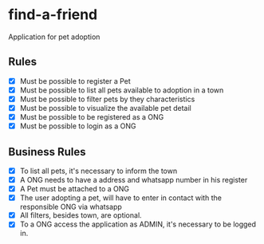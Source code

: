 # find-a-friend

Application for pet adoption

## Rules

- [x] Must be possible to register a Pet
- [x] Must be possible to list all pets available to adoption in a town
- [x] Must be possible to filter pets by they characteristics
- [x] Must be possible to visualize the available pet detail
- [x] Must be possible to be registered as a ONG
- [x] Must be possible to login as a ONG

## Business Rules

- [x] To list all pets, it's necessary to inform the town
- [x] A ONG needs to have a address and whatsapp number in his register
- [x] A Pet must be attached to a ONG
- [x] The user adopting a pet, will have to enter in contact with the responsible ONG via whatsapp
- [x] All filters, besides town, are optional.
- [x] To a ONG access the application as ADMIN, it's necessary to be logged in.
